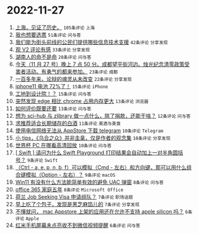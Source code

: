 # 2022-11-27

1. [上海，见证了历史。](https://www.v2ex.com/t/898212) `105条评论` `上海`
1. [我也想要选票](https://www.v2ex.com/t/898218) `51条评论` `问与答`
1. [我们能为街头前线的公民们提供哪些信息技术支援](https://www.v2ex.com/t/898231) `42条评论` `分享发现`
1. [观 V2 评论有感](https://www.v2ex.com/t/898226) `33条评论` `分享发现`
1. [湖南人的命不是命](https://www.v2ex.com/t/898209) `28条评论` `问与答`
1. [今天（11 月 27 号）晚上 7 点 50 分。成都望平街河边。烛光纪念清零政策受害者活动。有勇气的都来参加。](https://www.v2ex.com/t/898260) `23条评论` `成都`
1. [一百多年来，论辩的魂灵从未改变](https://www.v2ex.com/t/898225) `22条评论` `分享发现`
1. [iphone11 电池 72%了！](https://www.v2ex.com/t/898229) `15条评论` `iPhone`
1. [工地到设计院！？](https://www.v2ex.com/t/898204) `15条评论` `问与答`
1. [突然发现 edge 相比 chrome 占用内存更大](https://www.v2ex.com/t/898253) `13条评论` `浏览器`
1. [如何评价既要还要](https://www.v2ex.com/t/898247) `13条评论` `问与答`
1. [想为 sci-hub 与 zlibrary 做一点什么，除了捐款，还能干啥？](https://www.v2ex.com/t/898236) `12条评论` `问与答`
1. [求推荐适合长期储存的白酒](https://www.v2ex.com/t/898239) `11条评论` `美酒与美食`
1. [使用电信网络无法从 AppStore 下载 telegram](https://www.v2ex.com/t/898242) `10条评论` `Telegram`
1. [小 tips，《乌合之众》并非圭臬，仅是作者的观念集](https://www.v2ex.com/t/898237) `10条评论` `分享发现`
1. [世界杯 PC 在哪看高清回放](https://www.v2ex.com/t/898230) `10条评论` `问与答`
1. [[ Swift ] 请问为什么 Swift Playground 打印结果会自动加上一对半角圆括号？](https://www.v2ex.com/t/898227) `9条评论` `Swift`
1. [（Ctrl - a, e, p, n, b, f）可以模拟（Cmd - 左右）和方向键，那可以用什么组合键模拟（Option - 左右）？](https://www.v2ex.com/t/898220) `9条评论` `macOS`
1. [Win11 有没有什么方法能简单有效的避免 UAC 弹窗](https://www.v2ex.com/t/898213) `8条评论` `问与答`
1. [office 365 家庭五年](https://www.v2ex.com/t/898216) `8条评论` `Microsoft Office`
1. [荷兰 Job Seeking Visa 申请组队？](https://www.v2ex.com/t/898211) `7条评论` `职场话题`
1. [早上吃了个包子，发现是黑芝麻馅儿的](https://www.v2ex.com/t/898214) `7条评论` `分享发现`
1. [不懂就问， mac Appstore 上架的应用还在允许不支持 apple silicon 吗？](https://www.v2ex.com/t/898246) `6条评论` `Apple`
1. [红米手机屏幕未点亮收不到微信视频提醒](https://www.v2ex.com/t/898238) `6条评论` `问与答`
